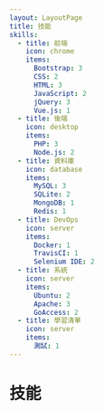 ```yaml
---
layout: LayoutPage
title: 技能
skills:
  - title: 前端
    icon: chrome
    items:
      Bootstrap: 3
      CSS: 2
      HTML: 3
      JavaScript: 2
      jQuery: 3
      Vue.js: 1
  - title: 後端
    icon: desktop
    items:
      PHP: 3
      Node.js: 2
  - title: 資料庫
    icon: database
    items:
      MySQL: 3
      SQLite: 2
      MongoDB: 1
      Redis: 1
  - title: DevOps
    icon: server
    items:
      Docker: 1
      TravisCI: 1
      Selenium IDE: 2      
  - title: 系統
    icon: server
    items:
      Ubuntu: 2
      Apache: 3
      GoAccess: 2
  - title: 學習清單
    icon: server
    items:
      測試: 1
---
```

# <span class="fa fa-bar-chart-o fa-fw"></span> 技能

<div class="row">
  <div class="col-md-6 p-md-2">
    <SkillCard :skill="$page.frontmatter.skills[0]"/>
    <SkillCard :skill="$page.frontmatter.skills[2]"/>
    <SkillCard :skill="$page.frontmatter.skills[4]"/>
  </div>
  <div class="col-md-6 p-md-2">
    <SkillCard :skill="$page.frontmatter.skills[1]"/>
    <SkillCard :skill="$page.frontmatter.skills[3]"/>
    <SkillCard :skill="$page.frontmatter.skills[5]"/>
  </div>
</div>